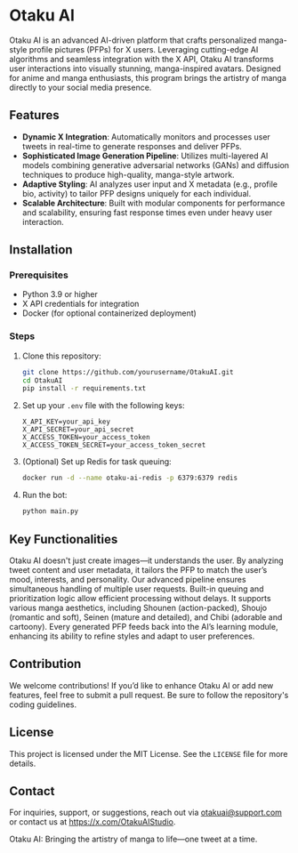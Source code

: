 # Otaku AI



Otaku AI is an advanced AI-driven platform that crafts personalized manga-style profile pictures (PFPs) for X users. Leveraging cutting-edge AI algorithms and seamless integration with the X API, Otaku AI transforms user interactions into visually stunning, manga-inspired avatars. Designed for anime and manga enthusiasts, this program brings the artistry of manga directly to your social media presence.

## Features

- **Dynamic X Integration**: Automatically monitors and processes user tweets in real-time to generate responses and deliver PFPs.
- **Sophisticated Image Generation Pipeline**: Utilizes multi-layered AI models combining generative adversarial networks (GANs) and diffusion techniques to produce high-quality, manga-style artwork.
- **Adaptive Styling**: AI analyzes user input and X metadata (e.g., profile bio, activity) to tailor PFP designs uniquely for each individual.
- **Scalable Architecture**: Built with modular components for performance and scalability, ensuring fast response times even under heavy user interaction.

## Installation

### Prerequisites
- Python 3.9 or higher
- X API credentials for integration
- Docker (for optional containerized deployment)

### Steps

1. Clone this repository:
   ```bash
   git clone https://github.com/yourusername/OtakuAI.git
   cd OtakuAI
   pip install -r requirements.txt
   ```
2. Set up your `.env` file with the following keys:
   ```
   X_API_KEY=your_api_key
   X_API_SECRET=your_api_secret
   X_ACCESS_TOKEN=your_access_token
   X_ACCESS_TOKEN_SECRET=your_access_token_secret
   ```
3. (Optional) Set up Redis for task queuing:
   ```bash
   docker run -d --name otaku-ai-redis -p 6379:6379 redis
   ```
4. Run the bot:
   ```bash
   python main.py
   ```

## Key Functionalities

Otaku AI doesn't just create images—it understands the user. By analyzing tweet content and user metadata, it tailors the PFP to match the user’s mood, interests, and personality. Our advanced pipeline ensures simultaneous handling of multiple user requests. Built-in queuing and prioritization logic allow efficient processing without delays. It supports various manga aesthetics, including Shounen (action-packed), Shoujo (romantic and soft), Seinen (mature and detailed), and Chibi (adorable and cartoony). Every generated PFP feeds back into the AI’s learning module, enhancing its ability to refine styles and adapt to user preferences.

## Contribution

We welcome contributions! If you’d like to enhance Otaku AI or add new features, feel free to submit a pull request. Be sure to follow the repository's coding guidelines.

## License

This project is licensed under the MIT License. See the `LICENSE` file for more details.

## Contact

For inquiries, support, or suggestions, reach out via otakuai@support.com or contact us at https://x.com/OtakuAIStudio.

Otaku AI: Bringing the artistry of manga to life—one tweet at a time.
